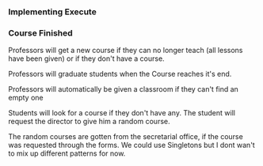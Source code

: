 ### Implementing Execute

### Course Finished

Professors will get a new course if they can no longer teach (all lessons have been given) or if they don't have a course.

Professors will graduate students when the Course reaches it's end.

Professors will automatically be given a classroom if they can't find an empty one

Students will look for a course if they don't have any.
The student will request the director to give him a random course.

The random courses are gotten from the secretarial office, if the course was requested through the forms.
We could use Singletons but I dont wan't to mix up different patterns for now.
